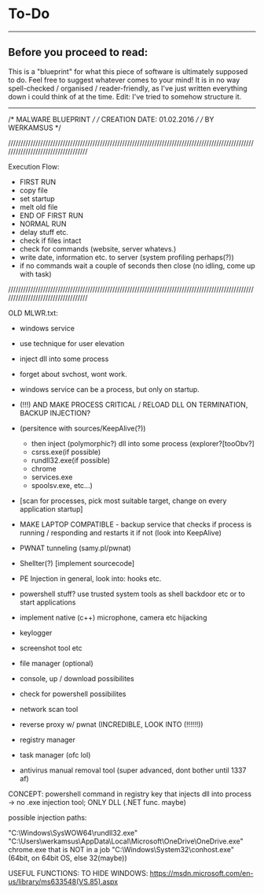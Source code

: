 # To-Do
---

Before you proceed to read:
---
This is a "blueprint" for what this piece of software is ultimately supposed to do. Feel free to suggest whatever comes to your mind!
It is in no way spell-checked / organised / reader-friendly, as I've just written everything down i could think of at the time.
Edit: I've tried to somehow structure it.

---

/* 		MALWARE BLUEPRINT 		*/
/*	CREATION DATE: 01.02.2016	*/
/* 			BY WERKAMSUS		*/



///////////////////////////////////////////////////////////////////////////////////////////////////////////////////////////////////

Execution Flow:

* FIRST RUN
* copy file
* set startup
* melt old file
* END OF FIRST RUN
* NORMAL RUN
* delay stuff etc.
* check if files intact
* check for commands (website, server whatevs.)
* write date, information etc. to server (system profiling perhaps(?))
* if no commands wait a couple of seconds then close (no idling, come up with task)

///////////////////////////////////////////////////////////////////////////////////////////////////////////////////////////////////

OLD MLWR.txt:

* windows service
* use technique for user elevation
* inject dll into some process
* forget about svchost, wont work.
* windows service can be a process, but only on startup. 
* (!!!) AND MAKE PROCESS CRITICAL / RELOAD DLL ON TERMINATION, BACKUP INJECTION?
* (persitence with sources/KeepAlive(?))
  * then inject (polymorphic?) dll into some process (explorer?[tooObv?] 
  * csrss.exe(if possible)
  * rundll32.exe(if possible)
  * chrome
  * services.exe
  * spoolsv.exe, etc...)
* [scan for processes, pick most suitable target, change on every application startup]
* MAKE LAPTOP COMPATIBLE - backup service that checks if process is running / responding and restarts it if not (look into KeepAlive)

* PWNAT tunneling (samy.pl/pwnat)
* Shellter(?) [implement sourcecode]
* PE Injection in general, look into: hooks etc.
* powershell stuff? use trusted system tools as shell backdoor etc or to start applications

* implement native (c++) microphone, camera etc hijacking
* keylogger
* screenshot tool etc
* file manager (optional)
* console, up / download possibilites
* check for powershell possibilites
* network scan tool
* reverse proxy w/ pwnat (INCREDIBLE, LOOK INTO (!!!!!!))
* registry manager
* task manager (ofc lol)
* antivirus manual removal tool (super advanced, dont bother until 1337 af)


CONCEPT: powershell command in registry key that injects dll into process -> no .exe injection tool; ONLY DLL (.NET func. maybe)

possible injection paths:

"C:\Windows\SysWOW64\rundll32.exe"
"C:\Users\werkamsus\AppData\Local\Microsoft\OneDrive\OneDrive.exe"
chrome.exe that is NOT in a job
"C:\Windows\System32\conhost.exe" (64bit, on 64bit OS, else 32(maybe))

USEFUL FUNCTIONS:
TO HIDE WINDOWS: https://msdn.microsoft.com/en-us/library/ms633548(VS.85).aspx
